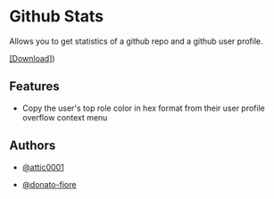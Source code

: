 
# Github Stats

Allows you to get statistics of a github repo and a github user profile. 

[[Download]]([]))

####


## Features

- Copy the user's top role color in hex format from their user profile overflow context menu

## Authors

- [@attic0001](https://www.github.com/attic0001)

- [@donato-fiore](https://www.github.com/donato-fiore)
